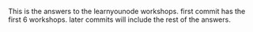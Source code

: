 This is the answers to the learnyounode workshops. 
first commit has the first 6 workshops.
later commits will include the rest of the answers.

